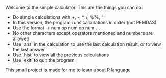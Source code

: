 Welcome to the simple calculator. 
This are the things you can do:
* Do simple calculations with +, -, *, /, %%, ^
* In this version, the program runs calculations in order (not PEMDAS)
* Use the format -> num op num op num ...
* No other characters except operators mentioned and numbers are allowed
* Use 'ans' in the calculation to use the last calculation result, or to view the last answer
* Use 'hist' to view all the previous calculations
* Use 'exit' to quit the program

This small project is made for me to learn about R language
